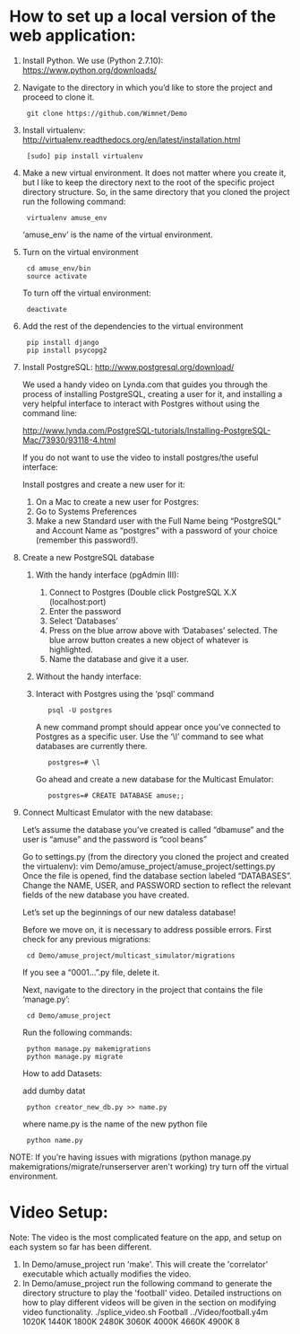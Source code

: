 # How to set up a local version of the web application:

1. Install Python. We use (Python 2.7.10): https://www.python.org/downloads/ 

2. Navigate to the directory in which you’d like to store the project and proceed to clone it. 

		git clone https://github.com/Wimnet/Demo

3. Install virtualenv: http://virtualenv.readthedocs.org/en/latest/installation.html

		[sudo] pip install virtualenv

4. Make a new virtual environment. It does not matter where you create it, but I like to keep the directory next to the root of the specific project directory structure. So, in the same directory that you cloned the project run the following command: 
	
		virtualenv amuse_env 

   ‘amuse_env’ is the name of the virtual environment.

5. Turn on the virtual environment
	
		cd amuse_env/bin
		source activate

	To turn off the virtual environment:
	
	 	deactivate

6. Add the rest of the dependencies to the virtual environment

    	pip install django
    	pip install psycopg2

7. Install PostgreSQL: http://www.postgresql.org/download/
   
   We used a handy video on Lynda.com that guides you through the process of installing PostgreSQL, creating a user for it, and installing a very helpful interface to interact with Postgres without using the command line:
   
   http://www.lynda.com/PostgreSQL-tutorials/Installing-PostgreSQL-Mac/73930/93118-4.html

   If you do not want to use the video to install postgres/the useful interface: 

   Install postgres and create a new user for it:  
 
	  1. On a Mac to create a new user for Postgres:
	  2. Go to Systems Preferences
	  3. Make a new Standard user with the Full Name being “PostgreSQL” and Account Name as “postgres” with a password of your choice (remember this password!).

8. Create a new PostgreSQL database
	1. With the handy interface (pgAdmin III): 
		1. Connect to Postgres (Double click PostgreSQL X.X (localhost:port)
		2. Enter the password
	 	3. Select ‘Databases’ 
		4. Press on the blue arrow above with ‘Databases’ selected. The blue arrow button creates a new object of whatever is highlighted.
		5. Name the database and give it a user.

	2. Without the handy interface:
      1. Interact with Postgres using the ‘psql’ command 

       			psql -U postgres

			A new command prompt should appear once you’ve connected to Postgres as a specific user. Use the ‘\l’ command to see what databases are currently there. 

				postgres=# \l 

			Go ahead and create a new database for the Multicast Emulator: 

				postgres=# CREATE DATABASE amuse;;

9. Connect Multicast Emulator with the new database: 

	Let’s assume the database you’ve created is called “dbamuse” and the user is “amuse” and the password is “cool beans” 

	Go to settings.py (from the directory you cloned the project and created the virtualenv): 
		vim Demo/amuse_project/amuse_project/settings.py
	Once the file is opened, find the database section labeled “DATABASES”. Change the NAME, USER, and PASSWORD section to reflect the relevant fields of the new database you have created. 

	Let’s set up the beginnings of our new dataless database! 

	Before we move on, it is necessary to address possible errors. First check for any previous migrations: 

		cd Demo/amuse_project/multicast_simulator/migrations 

	If you see a “0001…”.py file, delete it. 

	Next, navigate to the directory in the project that contains the file ‘manage.py’: 

		cd Demo/amuse_project

	Run the following commands: 

		python manage.py makemigrations
		python manage.py migrate

	How to add Datasets: 

	add dumby datat

		python creator_new_db.py >> name.py
		
	where name.py is the name of the new python file
	
		python name.py

NOTE: If you're having issues with migrations (python manage.py makemigrations/migrate/runserserver aren't working) try turn off the virtual environment. 

# Video Setup:

Note: The video is the most complicated feature on the app, and setup on each system so far has been different.

1. In Demo/amuse_project run 'make'. This will create the 'correlator' executable which actually modifies the video.
2. In Demo/amuse_project run the following command to generate the directory structure to play the 'football' video. Detailed instructions on how to play different videos will be given in the section on modifying video functionality.
			./splice_video.sh Football ../Video/football.y4m 1020K 1440K 1800K 2480K 3060K 4000K 4660K 4900K 8


